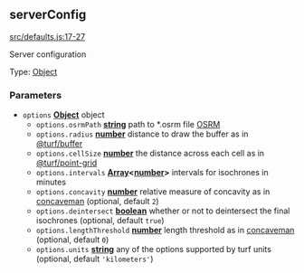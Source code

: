 <!-- Generated by documentation.js. Update this documentation by updating the source code. -->

## serverConfig

[src/defaults.js:17-27][1]

Server configuration

Type: [Object][2]

### Parameters

-   `options` **[Object][2]** object
    -   `options.osrmPath` **[string][3]** path to \*.osrm file [OSRM][4]
    -   `options.radius` **[number][5]** distance to draw the buffer as in
        [@turf/buffer][6]
    -   `options.cellSize` **[number][5]** the distance across each cell as in
        [@turf/point-grid][7]
    -   `options.intervals` **[Array][8]&lt;[number][5]>** intervals for isochrones in minutes
    -   `options.concavity` **[number][5]** relative measure of concavity as in [concaveman][9] (optional, default `2`)
    -   `options.deintersect` **[boolean][10]** whether or not to deintersect the final isochrones (optional, default `true`)
    -   `options.lengthThreshold` **[number][5]** length threshold as in [concaveman][9] (optional, default `0`)
    -   `options.units` **[string][3]** any of the options supported by turf units (optional, default `'kilometers'`)

[1]: https://github.com/urbica/galton/blob/f55f4478d36913fdfbbcff3f23dd9b4e50ae121e/src/defaults.js#L1-L16 "Source code on GitHub"

[2]: https://developer.mozilla.org/docs/Web/JavaScript/Reference/Global_Objects/Object

[3]: https://developer.mozilla.org/docs/Web/JavaScript/Reference/Global_Objects/String

[4]: https://github.com/Project-OSRM/osrm-backend

[5]: https://developer.mozilla.org/docs/Web/JavaScript/Reference/Global_Objects/Number

[6]: https://github.com/Turfjs/turf/tree/master/packages/turf-buffer

[7]: https://github.com/Turfjs/turf/tree/master/packages/turf-point-grid

[8]: https://developer.mozilla.org/docs/Web/JavaScript/Reference/Global_Objects/Array

[9]: https://github.com/mapbox/concaveman

[10]: https://developer.mozilla.org/docs/Web/JavaScript/Reference/Global_Objects/Boolean
